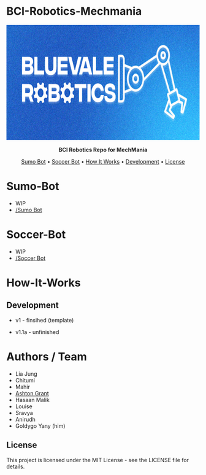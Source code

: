 # BCI-Robotics-Mechmania

<p align="center">
  <img src="/BCIRoboticsIcon.PNG" alt="Pinocchio Logo" width="750" height="300">
</p>

<p align="center">
  <strong> BCI Robotics Repo for MechMania </strong>
</p>

<p align="center">
  <a href="#Sumo-Bot">Sumo Bot</a> •
  <a href="#Soccer-Bot">Soccer Bot</a> •
  <a href="#How-It-Works">How It Works</a> •
  <a href="#development">Development</a> •
  <a href="#license">License</a>
</p>

# Sumo-Bot 
  - WIP
  - <a href="/Sumo-Bot">/Sumo Bot</a> 
# Soccer-Bot
  - WIP
  - <a href="/Soccer-Bot">/Soccer Bot</a> 
# How-It-Works
  
## Development

- v1 - finsihed (template)

- v1.1a - unfinished

# Authors / Team
- Lia Jung
- Chitumi
- Mahir
- [Ashton Grant](https://github.com/TulipTult)
- Hasaan Malik
- Louise
- Sravya
- Anirudh
- Goldygo Yany (him)
## License

This project is licensed under the MIT License - see the LICENSE file for details.
